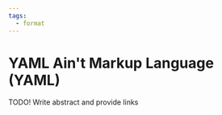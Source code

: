 ```yaml
---
tags:
  - format
---
```

# YAML Ain't Markup Language (YAML)

TODO! Write abstract and provide links